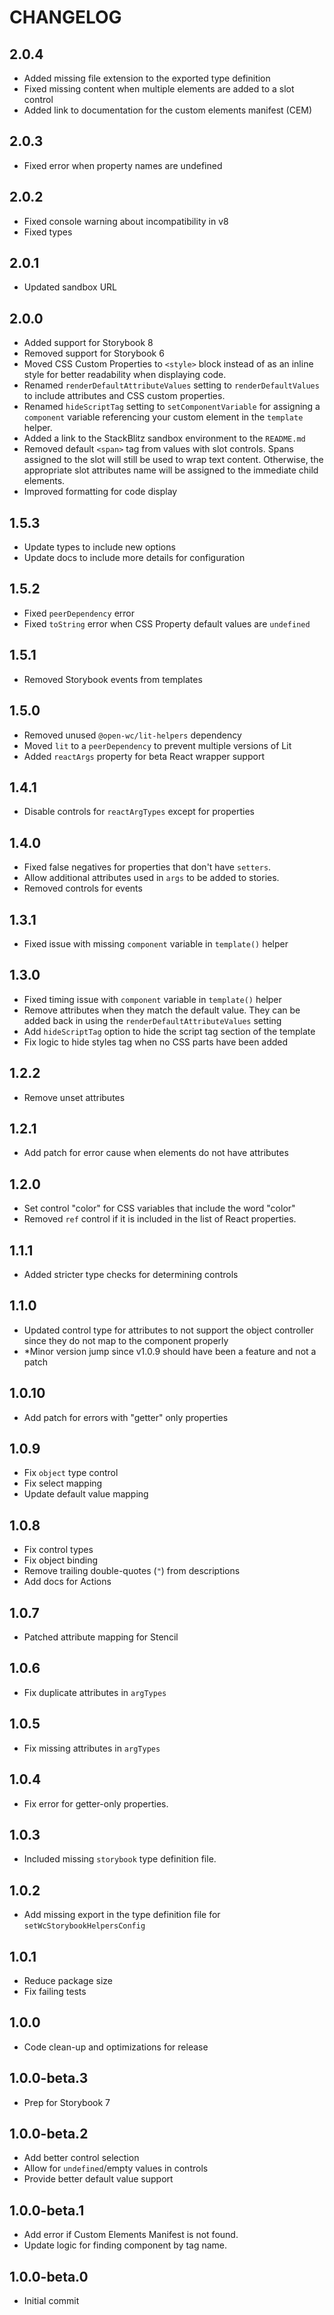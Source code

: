 # CHANGELOG

## 2.0.4

- Added missing file extension to the exported type definition
- Fixed missing content when multiple elements are added to a slot control
- Added link to documentation for the custom elements manifest (CEM)

## 2.0.3

- Fixed error when property names are undefined

## 2.0.2

- Fixed console warning about incompatibility in v8
- Fixed types

## 2.0.1

- Updated sandbox URL

## 2.0.0

- Added support for Storybook 8
- Removed support for Storybook 6
- Moved CSS Custom Properties to `<style>` block instead of as an inline style for better readability when displaying code.
- Renamed `renderDefaultAttributeValues` setting to `renderDefaultValues` to include attributes and CSS custom properties.
- Renamed `hideScriptTag` setting to `setComponentVariable` for assigning a `component` variable referencing your custom element in the `template` helper. 
- Added a link to the StackBlitz sandbox environment to the `README.md`
- Removed default `<span>` tag from values with slot controls. Spans assigned to the slot will still be used to wrap text content. Otherwise, the appropriate slot attributes name will be assigned to the immediate child elements.
- Improved formatting for code display

## 1.5.3

- Update types to include new options
- Update docs to include more details for configuration

## 1.5.2

- Fixed `peerDependency` error
- Fixed `toString` error when CSS Property default values are `undefined`

## 1.5.1

- Removed Storybook events from templates

## 1.5.0

- Removed unused `@open-wc/lit-helpers` dependency
- Moved `lit` to a `peerDependency` to prevent multiple versions of Lit
- Added `reactArgs` property for beta React wrapper support

## 1.4.1

- Disable controls for `reactArgTypes` except for properties

## 1.4.0

- Fixed false negatives for properties that don't have `setters`.
- Allow additional attributes used in `args` to be added to stories.
- Removed controls for events

## 1.3.1

- Fixed issue with missing `component` variable in `template()` helper

## 1.3.0

- Fixed timing issue with `component` variable in `template()` helper
- Remove attributes when they match the default value. They can be added back in using the `renderDefaultAttributeValues` setting
- Add `hideScriptTag` option to hide the script tag section of the template
- Fix logic to hide styles tag when no CSS parts have been added

## 1.2.2

- Remove unset attributes

## 1.2.1

- Add patch for error cause when elements do not have attributes

## 1.2.0

- Set control "color" for CSS variables that include the word "color"
- Removed `ref` control if it is included in the list of React properties.

## 1.1.1

- Added stricter type checks for determining controls 

## 1.1.0

- Updated control type for attributes to not support the object controller since they do not map to the component properly
- *Minor version jump since v1.0.9 should have been a feature and not a patch

## 1.0.10

- Add patch for errors with "getter" only properties

## 1.0.9

- Fix `object` type control
- Fix select mapping
- Update default value mapping

## 1.0.8

- Fix control types
- Fix object binding
- Remove trailing double-quotes (`"`) from descriptions
- Add docs for Actions

## 1.0.7

- Patched attribute mapping for Stencil

## 1.0.6

- Fix duplicate attributes in `argTypes`


## 1.0.5

- Fix missing attributes in `argTypes`

## 1.0.4

- Fix error for getter-only properties.

## 1.0.3

- Included missing `storybook` type definition file.

## 1.0.2

- Add missing export in the type definition file for `setWcStorybookHelpersConfig`

## 1.0.1

- Reduce package size
- Fix failing tests

## 1.0.0

- Code clean-up and optimizations for release

## 1.0.0-beta.3

- Prep for Storybook 7

## 1.0.0-beta.2

- Add better control selection
- Allow for `undefined`/empty values in controls
- Provide better default value support

## 1.0.0-beta.1

- Add error if Custom Elements Manifest is not found.
- Update logic for finding component by tag name.

## 1.0.0-beta.0

- Initial commit
